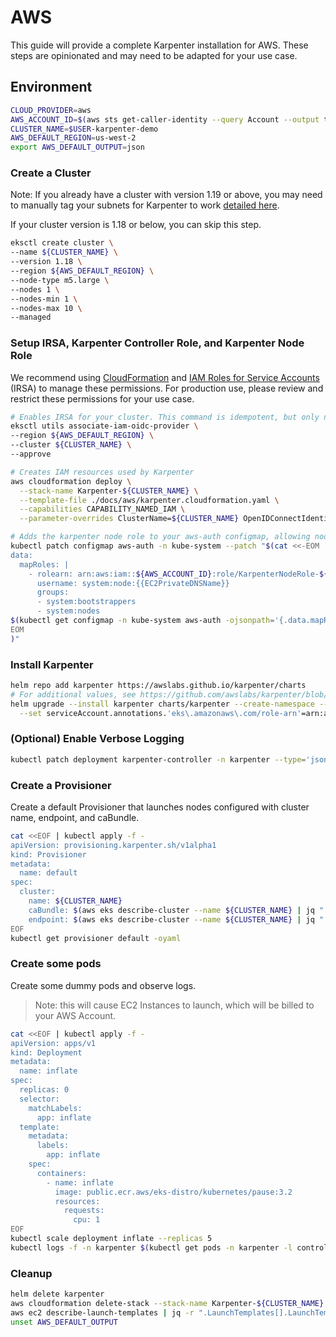 
# AWS
This guide will provide a complete Karpenter installation for AWS. These steps are opinionated and may need to be adapted for your use case.
## Environment
```bash
CLOUD_PROVIDER=aws
AWS_ACCOUNT_ID=$(aws sts get-caller-identity --query Account --output text)
CLUSTER_NAME=$USER-karpenter-demo
AWS_DEFAULT_REGION=us-west-2
export AWS_DEFAULT_OUTPUT=json
```

### Create a Cluster
Note: If you already have a cluster with version 1.19 or above, you may need to manually tag your subnets for Karpenter to work [detailed here](https://github.com/awslabs/karpenter/issues/404#issuecomment-845283904).

If your cluster version is 1.18 or below, you can skip this step.
```bash
eksctl create cluster \
--name ${CLUSTER_NAME} \
--version 1.18 \
--region ${AWS_DEFAULT_REGION} \
--node-type m5.large \
--nodes 1 \
--nodes-min 1 \
--nodes-max 10 \
--managed
```

### Setup IRSA, Karpenter Controller Role, and Karpenter Node Role
We recommend using [CloudFormation](https://aws.amazon.com/cloudformation/) and [IAM Roles for Service Accounts](https://docs.aws.amazon.com/eks/latest/userguide/iam-roles-for-service-accounts.html) (IRSA) to manage these permissions. For production use, please review and restrict these permissions for your use case.
```bash
# Enables IRSA for your cluster. This command is idempotent, but only needs to be executed once per cluster.
eksctl utils associate-iam-oidc-provider \
--region ${AWS_DEFAULT_REGION} \
--cluster ${CLUSTER_NAME} \
--approve

# Creates IAM resources used by Karpenter
aws cloudformation deploy \
  --stack-name Karpenter-${CLUSTER_NAME} \
  --template-file ./docs/aws/karpenter.cloudformation.yaml \
  --capabilities CAPABILITY_NAMED_IAM \
  --parameter-overrides ClusterName=${CLUSTER_NAME} OpenIDConnectIdentityProvider=$(aws eks describe-cluster --name ${CLUSTER_NAME} | jq -r ".cluster.identity.oidc.issuer" | cut -c9-)

# Adds the karpenter node role to your aws-auth configmap, allowing nodes with this role to connect to the cluster.
kubectl patch configmap aws-auth -n kube-system --patch "$(cat <<-EOM
data:
  mapRoles: |
    - rolearn: arn:aws:iam::${AWS_ACCOUNT_ID}:role/KarpenterNodeRole-${CLUSTER_NAME}
      username: system:node:{{EC2PrivateDNSName}}
      groups:
      - system:bootstrappers
      - system:nodes
$(kubectl get configmap -n kube-system aws-auth -ojsonpath='{.data.mapRoles}' | sed 's/^/    /')
EOM
)"
```

### Install Karpenter
```bash
helm repo add karpenter https://awslabs.github.io/karpenter/charts
# For additional values, see https://github.com/awslabs/karpenter/blob/main/charts/karpenter/values.yaml
helm upgrade --install karpenter charts/karpenter --create-namespace --namespace karpenter \
  --set serviceAccount.annotations.'eks\.amazonaws\.com/role-arn'=arn:aws:iam::${AWS_ACCOUNT_ID}:role/KarpenterControllerRole-${CLUSTER_NAME}
```

### (Optional) Enable Verbose Logging
```bash
kubectl patch deployment karpenter-controller -n karpenter --type='json' -p='[{"op": "replace", "path": "/spec/template/spec/containers/0/args", "value": ["--verbose"]}]'
```

### Create a Provisioner
Create a default Provisioner that launches nodes configured with cluster name, endpoint, and caBundle.
```bash
cat <<EOF | kubectl apply -f -
apiVersion: provisioning.karpenter.sh/v1alpha1
kind: Provisioner
metadata:
  name: default
spec:
  cluster:
    name: ${CLUSTER_NAME}
    caBundle: $(aws eks describe-cluster --name ${CLUSTER_NAME} | jq ".cluster.certificateAuthority.data")
    endpoint: $(aws eks describe-cluster --name ${CLUSTER_NAME} | jq ".cluster.endpoint")
EOF
kubectl get provisioner default -oyaml
```

### Create some pods
Create some dummy pods and observe logs.
> Note: this will cause EC2 Instances to launch, which will be billed to your AWS Account.
```bash
cat <<EOF | kubectl apply -f -
apiVersion: apps/v1
kind: Deployment
metadata:
  name: inflate
spec:
  replicas: 0
  selector:
    matchLabels:
      app: inflate
  template:
    metadata:
      labels:
        app: inflate
    spec:
      containers:
        - name: inflate
          image: public.ecr.aws/eks-distro/kubernetes/pause:3.2
          resources:
            requests:
              cpu: 1
EOF
kubectl scale deployment inflate --replicas 5
kubectl logs -f -n karpenter $(kubectl get pods -n karpenter -l control-plane=karpenter -ojson | jq -r ".items[0].metadata.name")
```

### Cleanup
```bash
helm delete karpenter
aws cloudformation delete-stack --stack-name Karpenter-${CLUSTER_NAME}
aws ec2 describe-launch-templates | jq -r ".LaunchTemplates[].LaunchTemplateName" | grep Karpenter | xargs -I{} aws ec2 delete-launch-template --launch-template-name {}
unset AWS_DEFAULT_OUTPUT
```
